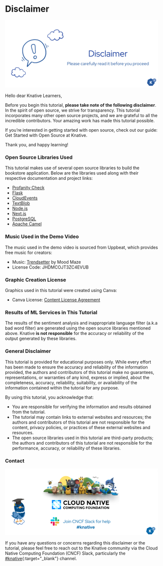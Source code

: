
# **Disclaimer**

![image](images/image2.png)

Hello dear Knative Learners,

Before you begin this tutorial, **please take note of the following disclaimer**. In the spirit of open source, we strive for transparency. This tutorial incorporates many other open source projects, and we are grateful to all the incredible contributors. Your amazing work has made this tutorial possible.

If you’re interested in getting started with open source, check out our guide: Get Started with Open Source at Knative.

Thank you, and happy learning!

### **Open Source Libraries Used**

This tutorial makes use of several open source libraries to build the bookstore application. Below are the libraries used along with their respective documentation and project links:

- [Profanity Check](https://www.google.com/url?q=https://pypi.org/project/profanity-check/&sa=D&source=editors&ust=1717686553211182&usg=AOvVaw1SXvDgAma3AB-t2vSbGKhd)
- [Flask](https://www.google.com/url?q=https://flask.palletsprojects.com/en/3.0.x/&sa=D&source=editors&ust=1717686553211525&usg=AOvVaw1kBc-AdpHJhfRbLHEuNhik)
- [CloudEvents](https://www.google.com/url?q=https://cloudevents.io/&sa=D&source=editors&ust=1717686553211775&usg=AOvVaw210cwmn-fVQwgtWRCsUm1M)
- [TextBlob](https://www.google.com/url?q=https://textblob.readthedocs.io/en/dev/&sa=D&source=editors&ust=1717686553211991&usg=AOvVaw1qocqHLpX3AWFqn62pFlF3)
- [Node.js](https://www.google.com/url?q=https://nodejs.org/en&sa=D&source=editors&ust=1717686553212185&usg=AOvVaw1OtVy9COtbK-iKWOR_WA0b)
- [Next.js](https://www.google.com/url?q=https://nextjs.org/&sa=D&source=editors&ust=1717686553212371&usg=AOvVaw2vWOGoyVo74Hxo4mLx43I_)
- [PostgreSQL](https://www.google.com/url?q=https://www.postgresql.org/&sa=D&source=editors&ust=1717686553212556&usg=AOvVaw1AKpz85L0ggnntTdCdnXbd)
- [Apache Camel](https://www.google.com/url?q=https://camel.apache.org/&sa=D&source=editors&ust=1717686553212742&usg=AOvVaw2UkXoKQZtjG-pr1k9J12fG)

### **Music Used in the Demo Video**

The music used in the demo video is sourced from Uppbeat, which provides free music for creators:

- Music: [Trendsetter](https://www.google.com/url?q=https://uppbeat.io/t/mood-maze/trendsetter&sa=D&source=editors&ust=1717686553213182&usg=AOvVaw3lAUhSAxvklhZVuJkVI08t) by Mood Maze
- License Code: JHDMCOJT3ZC4EVUB

### **Graphic Creation License**

Graphics used in this tutorial were created using Canva:

- Canva License: [Content License Agreement](https://www.google.com/url?q=https://www.canva.com/policies/content-license-agreement/&sa=D&source=editors&ust=1717686553213676&usg=AOvVaw2KTvt1XUqxktEcWxzNaQkY)

### **Results of ML Services in This Tutorial**

The results of the sentiment analysis and inappropriate language filter (a.k.a bad word filter) are generated using the open source libraries mentioned above. Knative **is not responsible** for the accuracy or reliability of the output generated by these libraries.

### **General Disclaimer**

This tutorial is provided for educational purposes only. While every effort has been made to ensure the accuracy and reliability of the information provided, the authors and contributors of this tutorial make no guarantees, representations, or warranties of any kind, express or implied, about the completeness, accuracy, reliability, suitability, or availability of the information contained within the tutorial for any purpose.

By using this tutorial, you acknowledge that:

- You are responsible for verifying the information and results obtained from the tutorial.
- The tutorial may contain links to external websites and resources; the authors and contributors of this tutorial are not responsible for the content, privacy policies, or practices of these external websites and resources.
- The open source libraries used in this tutorial are third-party products; the authors and contributors of this tutorial are not responsible for the performance, accuracy, or reliability of these libraries.

### **Contact**

![image](images/image1.png)

If you have any questions or concerns regarding this disclaimer or the tutorial, please feel free to reach out to the Knative community via the Cloud Native Computing Foundation (CNCF) Slack, particularly the [#knative](https://cloud-native.slack.com/archives/C04LGHDR9K7){:target="_blank"} channel.